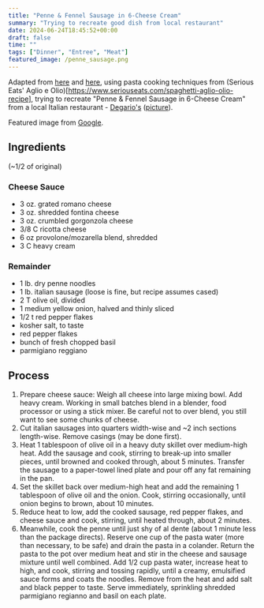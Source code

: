 ```yaml
---
title: "Penne & Fennel Sausage in 6-Cheese Cream"
summary: "Trying to recreate good dish from local restaurant"
date: 2024-06-24T18:45:52+00:00
draft: false
time: ""
tags: ["Dinner", "Entree", "Meat"]
featured_image: /penne_sausage.png
---
```


Adapted from [here](https://www.wfmynews2.com/article/life/food/recipes/from-the-news-2-kitchen/recipes-with-harpers-restaurant-six-cheese-penne-pasta-with-italian-sausage/83-297930751) and [here](http://www.ouichefnetwork.com/2013/12/penne-with-sausage-fennel-and-pecorino.html), using pasta cooking techniques from (Serious Eats' Aglio e Olio)[https://www.seriouseats.com/spaghetti-aglio-olio-recipe], trying to recreate "Penne & Fennel Sausage in 6-Cheese Cream" from a local Italian restaurant - [Degario's](https://www.degariosristorante.com/) ([picture](https://maps.app.goo.gl/EgUn1DDk8N9ro8T4A)).

Featured image from [Google](https://maps.app.goo.gl/EgUn1DDk8N9ro8T4A).

## Ingredients
(~1/2 of original)

### Cheese Sauce
- 3 oz. grated romano cheese
- 3 oz. shredded fontina cheese
- 3 oz. crumbled gorgonzola cheese
- 3/8 C ricotta cheese
- 6 oz provolone/mozarella blend, shredded
- 3 C heavy cream

### Remainder
- 1 lb. dry penne noodles
- 1 lb. italian sausage (loose is fine, but recipe assumes cased)
- 2 T olive oil, divided
- 1 medium yellow onion, halved and thinly sliced
- 1/2 t red pepper flakes
- kosher salt, to taste
- red pepper flakes
- bunch of fresh chopped basil
- parmigiano reggiano

## Process

1. Prepare cheese sauce: Weigh all cheese into large mixing bowl. Add heavy cream. Working in small batches blend in a blender, food processor or using a stick mixer. Be careful not to over blend, you still want to see some chunks of cheese.
1. Cut italian sausages into quarters width-wise and ~2 inch sections length-wise. Remove casings (may be done first).
1. Heat 1 tablespoon of olive oil in a heavy duty skillet over medium-high heat. Add the sausage and cook, stirring to break-up into smaller pieces, until browned and cooked through, about 5 minutes. Transfer the sausage to a paper-towel lined plate and pour off any fat remaining in the pan.
1. Set the skillet back over medium-high heat and add the remaining 1 tablespoon of olive oil and the onion. Cook, stirring occasionally, until onion begins to brown, about 10 minutes.
1. Reduce heat to low, add the cooked sausage, red pepper flakes, and cheese sauce and cook, stirring, until heated through, about 2 minutes.
1. Meanwhile, cook the penne until just shy of al dente (about 1 minute less than the package directs). Reserve one cup of the pasta water (more than necessary, to be safe) and drain the pasta in a colander. Return the pasta to the pot over medium heat and stir in the cheese and sausage mixture until well combined. Add 1/2 cup pasta water, increase heat to high, and cook, stirring and tossing rapidly, until a creamy, emulsified sauce forms and coats the noodles. Remove from the heat and add salt and black pepper to taste. Serve immediately, sprinkling shredded parmigiano regianno and basil on each plate.

